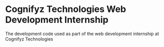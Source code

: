 # Cognifyz Technologies Web Development Internship
The development code used as part of the web development internship at Cognifyz Technologies
